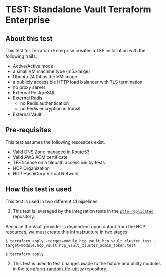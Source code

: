 # TEST: Standalone Vault Terraform Enterprise

## About this test

This test for Terraform Enterprise creates a TFE
installation with the following traits.

- Active/Active mode
- a small VM machine type (m5.xlarge)
- Ubuntu 24.04 as the VM image
- a publicly accessible HTTP load balancer with TLS termination
- no proxy server
- External PostgreSQL
- External Redis
  - no Redis authentication
  - no Redis encryption in transit
- External Vault

## Pre-requisites

This test assumes the following resources exist.

- Valid DNS Zone managed in Route53
- Valid AWS ACM certificate
- TFE license on a filepath accessible by tests
- HCP Organization
- HCP HashiCorp Virtual Network

## How this test is used

This test is used in two different CI pipelines.

1. This test is leveraged by the integration tests in the [`ptfe-replicated`](https://github.com/hashicorp/ptfe-replicated/blob/main/.github/workflows/ci.yml)
repository.

Because the Vault provider is dependent upon output from the HCP resources, we must
create this infrastructure in two stages:

```
$ terraform apply -target=module.hcp_vault.hcp_vault_cluster.test -target=module.hcp_vault.hcp_vault_cluster_admin_token.test

$ terraform apply
```

2. This test is used to test changes made to the fixture and utility modules in the [terraform-random-tfe-utility](https://github.com/hashicorp/terraform-random-tfe-utility) repository.
